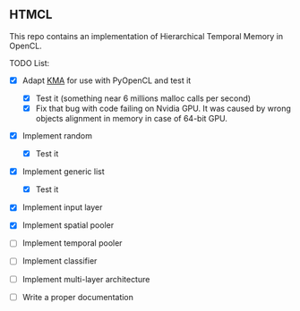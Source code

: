 ## HTMCL

This repo contains an implementation of Hierarchical Temporal Memory in OpenCL.

TODO List:
- [x] Adapt [KMA](https://github.com/RSpliet/KMA) for use with PyOpenCL and test it
    - [x] Test it (something near 6 millions malloc calls per second)
    - [x] Fix that bug with code failing on Nvidia GPU. It was caused by wrong objects alignment in memory in case of 64-bit GPU.
- [x] Implement random
    - [x] Test it
- [x] Implement generic list
    - [x] Test it
- [x] Implement input layer
- [x] Implement spatial pooler
- [ ] Implement temporal pooler
- [ ] Implement classifier
- [ ] Implement multi-layer architecture
- [ ] Write a proper documentation

